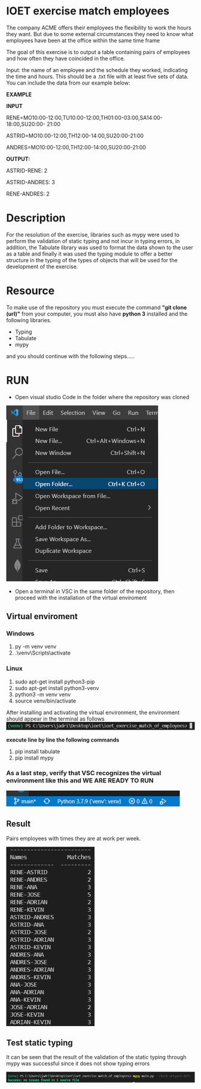 # IOET exercise match employees

The company ACME offers their employees the flexibility to work the hours they want. But due to some external circumstances they need to know what employees have been at the office within the same time frame

The goal of this exercise is to output a table containing pairs of employees and how often they have coincided in the office.

Input: the name of an employee and the schedule they worked, indicating the time and hours. This should be a .txt file with at least five sets of data. You can include the data from our example below:

**EXAMPLE**

**INPUT**

RENE=MO10:00-12:00,TU10:00-12:00,TH01:00-03:00,SA14:00-18:00,SU20:00- 21:00

ASTRID=MO10:00-12:00,TH12:00-14:00,SU20:00-21:00

ANDRES=MO10:00-12:00,TH12:00-14:00,SU20:00-21:00

**OUTPUT:**

ASTRID-RENE: 2

ASTRID-ANDRES: 3

RENE-ANDRES: 2

# Description
For the resolution of the exercise, libraries such as mypy were used to perform the validation of static typing and not incur in typing errors, in addition, the Tabulate library was used to format the data shown to the user as a table and finally it was used the typing module to offer a better structure in the typing of the types of objects that will be used for the development of the exercise.


# Resource

To make use of the repository you must execute the command **"git clone (url)"** from your computer, you must also have **python 3** installed and the following libraries.

 - Typing
 - Tabulate
 - mypy

 and you should continue with the following steps.....


# RUN
- Open visual studio Code in the folder where the repository was cloned

![ ](https://github.com/Jodezamb/ioet_exercise_match_of_employees/blob/main/files/start.png?raw=true)

- Open a terminal in VSC in the same folder of the repository, then proceed with the installation of the virtual enviroment 
## Virtual enviroment
### Windows 
1. py -m venv venv 
2. .\venv\Scripts\activate  

### Linux
1. sudo apt-get install python3-pip
2. sudo apt-get install python3-venv
3. python3 -m venv venv
4. source venv/bin/activate

After installing and activating the virtual environment, the environment should appear in the terminal as follows
![ ](https://github.com/Jodezamb/ioet_exercise_match_of_employees/blob/main/files/venvi.png?raw=true)

 **execute line by line the following commands**

1. pip install tabulate   
2. pip install mypy

### As a last step, verify that VSC recognizes the virtual environment like this and WE ARE READY TO RUN
![ ](https://github.com/Jodezamb/ioet_exercise_match_of_employees/blob/main/files/check.png?raw=true)


## Result
Pairs employees with times they are at work per week.

![ ](https://github.com/Jodezamb/ioet_exercise_match_of_employees/blob/main/files/result.png?raw=true)

## Test static typing
It can be seen that the result of the validation of the static typing through mypy was successful since it does not show typing errors

![ ](https://github.com/Jodezamb/ioet_exercise_match_of_employees/blob/main/files/mypy.png?raw=true)




